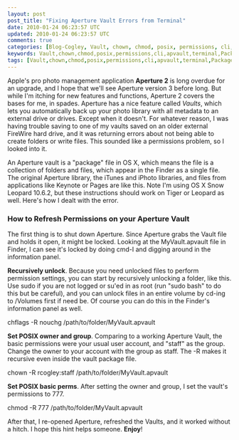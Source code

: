 ```yaml
---           
layout: post
post_title: "Fixing Aperture Vault Errors from Terminal"
date: 2010-01-24 06:23:57 UTC
updated: 2010-01-24 06:23:57 UTC
comments: true
categories: [Blog-Cogley, Vault, chown, chmod, posix, permissions, cli, apvault, terminal, Package, apple, aperture]
keywords: Vault,chown,chmod,posix,permissions,cli,apvault,terminal,Package,apple,aperture
tags: [Vault,chown,chmod,posix,permissions,cli,apvault,terminal,Package,apple,aperture]
---
```

 

Apple's pro photo management application **Aperture 2** is long overdue for an upgrade, and I hope that we'll see Aperture version 3 before long. But while I'm itching for new features and functions, Aperture 2 covers the bases for me, in spades. Aperture has a nice feature called _Vaults_, which lets you automatically back up your photo library with all metadata to an external drive or drives. Except when it doesn't. For whatever reason, I was having trouble saving to one of my vaults saved on an older external FireWire hard drive, and it was returning errors about not being able to create folders or write files. This sounded like a permissions problem, so I looked into it. 


An Aperture vault is a "package" file in OS X, which means the file is a collection of folders and files, which appear in the Finder as a single file. The original Aperture library, the iTunes and iPhoto libraries, and files from applications like Keynote or Pages are like this. Note I'm using OS X Snow Leopard 10.6.2, but these instructions should work on Tiger or Leopard as well. Here's how I dealt with the error. 


### How to Refresh Permissions on your Aperture Vault



The first thing is to shut down Aperture. Since Aperture grabs the Vault file and holds it open, it might be locked. Looking at the MyVault.apvault file in Finder, I can see it's locked by doing cmd-I and digging around in the information panel. 


**Recursively unlock**. Because you need unlocked files to perform permission settings, you can start by recursively unlocking a folder, like this. Use sudo if you are not logged or su'ed in as root (run "sudo bash" to do this but be careful), and you can unlock files in an entire volume by cd-ing to /Volumes first if need be. Of course you can do this in the Finder's information panel as well.


chflags -R nouchg /path/to/folder/MyVault.apvault


**Set POSIX owner and group**. Comparing to a working Aperture Vault, the basic permissions were your usual user account, and "staff" as the group. Change the owner to your account with the group as staff. The -R makes it recursive even inside the vault package file. 


chown -R rcogley:staff /path/to/folder/MyVault.apvault


**Set POSIX basic perms**. After setting the owner and group, I set the vault's permissions to 777.


chmod -R 777 /path/to/folder/MyVault.apvault


 


After that, I re-opened Aperture, refreshed the Vaults, and it worked without a hitch. I hope this hint helps someone. **Enjoy**! 

